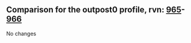 ## Comparison for the outpost0 profile, rvn: [965](https://github.com/PRO100KatYT/FortniteProfileRevisions/tree/main/profiles/outpost0/965%20outpost0.json)-[966](https://github.com/PRO100KatYT/FortniteProfileRevisions/tree/main/profiles/outpost0/966%20outpost0.json)

No changes
